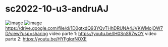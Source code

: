 # sc2022-10-u3-andruAJ 
![image](https://user-images.githubusercontent.com/87772588/167474577-b213bc25-633a-490c-8606-620a5e69772b.png)
![image](https://user-images.githubusercontent.com/87772588/167474655-dfb4a19f-d3e9-479f-a967-f9fade82efee.png)
https://drive.google.com/file/d/1D0gtxdQ93YQvTHhDRUNA4JVKWMojOW7D/view?usp=sharing
video parte 1: https://youtu.be/lH0SnSR7wOY
video parte 2: https://youtu.be/HYFglqrNOXE
